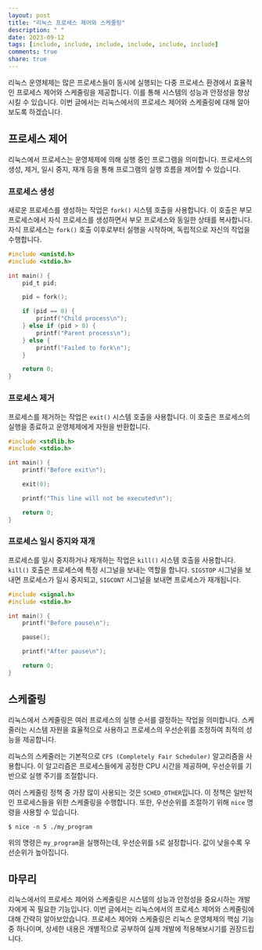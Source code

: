 ```yaml
---
layout: post
title: "리눅스 프로세스 제어와 스케줄링"
description: " "
date: 2023-09-12
tags: [include, include, include, include, include, include]
comments: true
share: true
---
```


리눅스 운영체제는 많은 프로세스들이 동시에 실행되는 다중 프로세스 환경에서 효율적인 프로세스 제어와 스케줄링을 제공합니다. 이를 통해 시스템의 성능과 안정성을 향상시킬 수 있습니다. 이번 글에서는 리눅스에서의 프로세스 제어와 스케줄링에 대해 알아보도록 하겠습니다.

## 프로세스 제어

리눅스에서 프로세스는 운영체제에 의해 실행 중인 프로그램을 의미합니다. 프로세스의 생성, 제거, 일시 중지, 재개 등을 통해 프로그램의 실행 흐름을 제어할 수 있습니다.

### 프로세스 생성

새로운 프로세스를 생성하는 작업은 `fork()` 시스템 호출을 사용합니다. 이 호출은 부모 프로세스에서 자식 프로세스를 생성하면서 부모 프로세스와 동일한 상태를 복사합니다. 자식 프로세스는 `fork()` 호출 이후로부터 실행을 시작하며, 독립적으로 자신의 작업을 수행합니다.

```c
#include <unistd.h>
#include <stdio.h>

int main() {
    pid_t pid;

    pid = fork();

    if (pid == 0) {
        printf("Child process\n");
    } else if (pid > 0) {
        printf("Parent process\n");
    } else {
        printf("Failed to fork\n");
    }

    return 0;
}
```

### 프로세스 제거

프로세스를 제거하는 작업은 `exit()` 시스템 호출을 사용합니다. 이 호출은 프로세스의 실행을 종료하고 운영체제에게 자원을 반환합니다.

```c
#include <stdlib.h>
#include <stdio.h>

int main() {
    printf("Before exit\n");

    exit(0);

    printf("This line will not be executed\n");

    return 0;
}
```

### 프로세스 일시 중지와 재개

프로세스를 일시 중지하거나 재개하는 작업은 `kill()` 시스템 호출을 사용합니다. `kill()` 호출은 프로세스에 특정 시그널을 보내는 역할을 합니다. `SIGSTOP` 시그널을 보내면 프로세스가 일시 중지되고, `SIGCONT` 시그널을 보내면 프로세스가 재개됩니다.

```c
#include <signal.h>
#include <stdio.h>

int main() {
    printf("Before pause\n");

    pause();

    printf("After pause\n");

    return 0;
}
```

## 스케줄링

리눅스에서 스케줄링은 여러 프로세스의 실행 순서를 결정하는 작업을 의미합니다. 스케줄러는 시스템 자원을 효율적으로 사용하고 프로세스의 우선순위를 조정하여 최적의 성능을 제공합니다.

리눅스의 스케줄러는 기본적으로 `CFS (Completely Fair Scheduler)` 알고리즘을 사용합니다. 이 알고리즘은 프로세스들에게 공정한 CPU 시간을 제공하며, 우선순위를 기반으로 실행 주기를 조절합니다.

여러 스케줄링 정책 중 가장 많이 사용되는 것은 `SCHED_OTHER`입니다. 이 정책은 일반적인 프로세스들을 위한 스케줄링을 수행합니다. 또한, 우선순위를 조절하기 위해 `nice` 명령을 사용할 수 있습니다.

```shell
$ nice -n 5 ./my_program
```

위의 명령은 `my_program`을 실행하는데, 우선순위를 `5`로 설정합니다. 값이 낮을수록 우선순위가 높아집니다.

## 마무리

리눅스에서의 프로세스 제어와 스케줄링은 시스템의 성능과 안정성을 중요시하는 개발자에게 꼭 필요한 기능입니다. 이번 글에서는 리눅스에서의 프로세스 제어와 스케줄링에 대해 간략히 알아보았습니다. 프로세스 제어와 스케줄링은 리눅스 운영체제의 핵심 기능 중 하나이며, 상세한 내용은 개별적으로 공부하여 실제 개발에 적용해보시기를 권장드립니다.